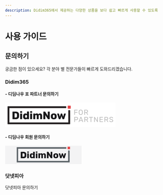 ```yaml
---
description: Didim365에서 제공하는 다양한 상품을 보다 쉽고 빠르게 사용할 수 있도록 자세한 설명을 제공합니다.
---
```


# 사용 가이드

## 문의하기

궁금한 점이 있으세요? 각 분야 별 전문가들이 빠르게 도와드리겠습니다.

### Didim365

#### - 디딤나우 포 파트너 문의하기

 [![(디딤나우 포 파트너 문의하기)](.gitbook/assets/logo_didimnowfp.png)](https://cloud.didim365.com/)

#### - 디딤나우 회원 문의하기

 [![(디딤나우 회원 문의하기)](.gitbook/assets/logo_login.gif)](https://partner.didim365.com/)



### 닷넷피아

닷넷피아 문의하기

